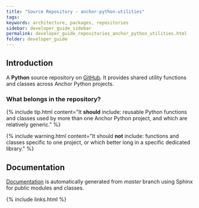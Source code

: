 ```yaml
---
title: "Source Repository - anchor-python-utilities"
tags:
keywords: architecture, packages, repositories
sidebar: developer_guide_sidebar
permalink: developer_guide_repositories_anchor_python_utilities.html
folder: developer_guide
---
```


## Introduction

A **Python** source repository on [GitHub](https://www.anchoranalysis.org/anchor-python-utilities/). It provides shared utility functions and classes across Anchor Python projects.

### What belongs in the repository?

{% include tip.html content="It **should** include: reusable Python functions and classes used by more than one Anchor Python project, and which are relatively generic." %}

{% include warning.html content="It should **not** include: functions and classes specific to one project, or which better long in a specific dedicated library." %}

## Documentation

[Documentation](https://www.anchoranalysis.org/anchor-python-utilities/) is automatically generated from *master* branch using Sphinx for public modules and classes.

{% include links.html %}

